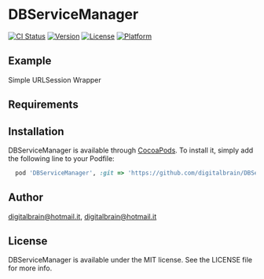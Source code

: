 # DBServiceManager

[![CI Status](https://img.shields.io/travis/digitalbrain@hotmail.it/DBServiceManager.svg?style=flat)](https://travis-ci.org/digitalbrain@hotmail.it/DBServiceManager)
[![Version](https://img.shields.io/cocoapods/v/DBServiceManager.svg?style=flat)](https://cocoapods.org/pods/DBServiceManager)
[![License](https://img.shields.io/cocoapods/l/DBServiceManager.svg?style=flat)](https://cocoapods.org/pods/DBServiceManager)
[![Platform](https://img.shields.io/cocoapods/p/DBServiceManager.svg?style=flat)](https://cocoapods.org/pods/DBServiceManager)

## Example

Simple URLSession Wrapper

## Requirements

## Installation

DBServiceManager is available through [CocoaPods](https://cocoapods.org). To install
it, simply add the following line to your Podfile:

```ruby
  pod 'DBServiceManager', :git => 'https://github.com/digitalbrain/DBServiceManager', :tag => '0.1.0'
```

## Author

digitalbrain@hotmail.it, digitalbrain@hotmail.it

## License

DBServiceManager is available under the MIT license. See the LICENSE file for more info.

